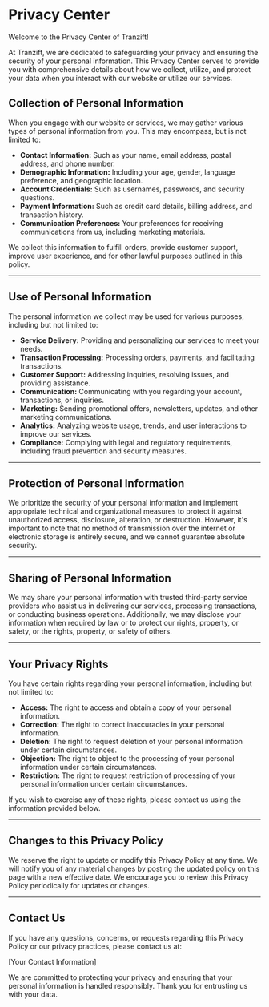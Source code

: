 # Privacy Center

Welcome to the Privacy Center of Tranzift!

At Tranzift, we are dedicated to safeguarding your privacy and ensuring the security of your personal information. This Privacy Center serves to provide you with comprehensive details about how we collect, utilize, and protect your data when you interact with our website or utilize our services.

## Collection of Personal Information

When you engage with our website or services, we may gather various types of personal information from you. This may encompass, but is not limited to:

- **Contact Information:** Such as your name, email address, postal address, and phone number.
- **Demographic Information:** Including your age, gender, language preference, and geographic location.
- **Account Credentials:** Such as usernames, passwords, and security questions.
- **Payment Information:** Such as credit card details, billing address, and transaction history.
- **Communication Preferences:** Your preferences for receiving communications from us, including marketing materials.

We collect this information to fulfill orders, provide customer support, improve user experience, and for other lawful purposes outlined in this policy.

---

## Use of Personal Information

The personal information we collect may be used for various purposes, including but not limited to:

- **Service Delivery:** Providing and personalizing our services to meet your needs.
- **Transaction Processing:** Processing orders, payments, and facilitating transactions.
- **Customer Support:** Addressing inquiries, resolving issues, and providing assistance.
- **Communication:** Communicating with you regarding your account, transactions, or inquiries.
- **Marketing:** Sending promotional offers, newsletters, updates, and other marketing communications.
- **Analytics:** Analyzing website usage, trends, and user interactions to improve our services.
- **Compliance:** Complying with legal and regulatory requirements, including fraud prevention and security measures.

---

## Protection of Personal Information

We prioritize the security of your personal information and implement appropriate technical and organizational measures to protect it against unauthorized access, disclosure, alteration, or destruction. However, it's important to note that no method of transmission over the internet or electronic storage is entirely secure, and we cannot guarantee absolute security.

---

## Sharing of Personal Information

We may share your personal information with trusted third-party service providers who assist us in delivering our services, processing transactions, or conducting business operations. Additionally, we may disclose your information when required by law or to protect our rights, property, or safety, or the rights, property, or safety of others.

---

## Your Privacy Rights

You have certain rights regarding your personal information, including but not limited to:

- **Access:** The right to access and obtain a copy of your personal information.
- **Correction:** The right to correct inaccuracies in your personal information.
- **Deletion:** The right to request deletion of your personal information under certain circumstances.
- **Objection:** The right to object to the processing of your personal information under certain circumstances.
- **Restriction:** The right to request restriction of processing of your personal information under certain circumstances.

If you wish to exercise any of these rights, please contact us using the information provided below.

---

## Changes to this Privacy Policy

We reserve the right to update or modify this Privacy Policy at any time. We will notify you of any material changes by posting the updated policy on this page with a new effective date. We encourage you to review this Privacy Policy periodically for updates or changes.

---

## Contact Us

If you have any questions, concerns, or requests regarding this Privacy Policy or our privacy practices, please contact us at:

[Your Contact Information]

We are committed to protecting your privacy and ensuring that your personal information is handled responsibly. Thank you for entrusting us with your data.
